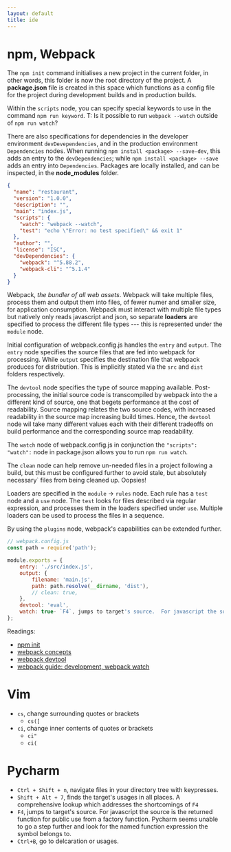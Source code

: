 ```yaml
---
layout: default
title: ide
---
```


# npm, Webpack

The `npm init` command initialises a new project in the current folder, in other words, this folder is now the root directory of the project.  A __package.json__ file is created in this space which functions as a config file for the project during development builds and in production builds.

Within the `scripts` node, you can specify special keywords to use in the command `npm run keyword`.  T: Is it possible to run `webpack --watch` outside of `npm run watch`?

There are also specifications for dependencies in the developer environment `devDevependencies`, and in the production environment `Dependencies` nodes.  When running `npm install <package> --save-dev`, this adds an entry to the `devDependencies`; while `npm install <package> --save` adds an entry into `Dependencies`.  Packages are locally installed, and can be inspected, in the __node_modules__ folder.

```json
{
  "name": "restaurant",
  "version": "1.0.0",
  "description": "",
  "main": "index.js",
  "scripts": {
    "watch": "webpack --watch",
    "test": "echo \"Error: no test specified\" && exit 1"
  },
  "author": "",
  "license": "ISC",
  "devDependencies": {
    "webpack": "^5.88.2",
    "webpack-cli": "^5.1.4"
  }
}
```

Webpack, _the bundler of all web assets_.  Webpack will take multiple files, process them and output them into files, of fewer numer and smaller size, for application consumption.  Webpack must interact with multiple file types but natively only reads javascript and json, so separate __loaders__ are specified to process the different file types --- this is represented under the `module` node.

Initial configuration of webpack.config.js handles the `entry` and `output`.  The `entry` node specifies the source files that are fed into webpack for processing.  While `output` specifies the destination file that webpack produces for distribution.  This is implicitly stated via the `src` and `dist` folders respectively.

The `devtool` node specifies the type of source mapping available.  Post-processing, the initial source code is transcompiled by webpack into the a different kind of source, one that begets performance at the cost of readability.  Source mapping relates the two source codes, with increased readability in the source map increasing build times.  Hence, the `devtool` node wil take many different values each with their different tradeoffs on build performance and the corresponding source map readability.

The `watch` node of webpack.config.js in conjunction the `"scripts": "watch":` node in package.json allows you to run `npm run watch`.

The `clean` node can help remove un-needed files in a project following a build, but this must be configured further to avoid stale, but absolutely necessary` files from being cleaned up.  Oopsies!

Loaders are specified in the `module` -> `rules` node.  Each rule has a `test` node and a `use` node.  The `test` looks for files described via regular expression, and processes them in the loaders specified under `use`.  Multiple loaders can be used to process the files in a sequence.

By using the `plugins` node, webpack's capabilities can be extended further.

```js
// webpack.config.js
const path = require('path');

module.exports = {
    entry: './src/index.js',
    output: {
        filename: 'main.js',
        path: path.resolve(__dirname, 'dist'),
        // clean: true,
    },
    devtool: 'eval',
    watch: true- `F4`, jumps to target's source.  For javascript the source is the returned function for public use from a factory function.  Pycharm seems unable to go a step further and look for the named function expression the symbol belongs to.,
};
```

Readings:
- [npm init](https://nodesource.com/blog/an-absolute-beginners-guide-to-using-npm/)
- [webpack concepts](https://webpack.js.org/concepts/)
- [webpack devtool](https://webpack.js.org/configuration/devtool/)
- [webpack guide: development, webpack watch](https://webpack.js.org/guides/development/)

# Vim
- `cs`, change surrounding quotes or brackets
  - `cs([`
- `ci`, change inner contents of quotes or brackets
  - `ci"`
  - `ci(`

# Pycharm
- `Ctrl + Shift + n`, navigate files in your directory tree with keypresses.
- `Shift + Alt + 7`, finds the target's usages in all places.  A comprehensive lookup which addresses the shortcomings of `F4`
- `F4`, jumps to target's source.  For javascript the source is the returned function for public use from a factory function.  Pycharm seems unable to go a step further and look for the named function expression the symbol belongs to.
- `Ctrl+B`, go to delcaration or usages.